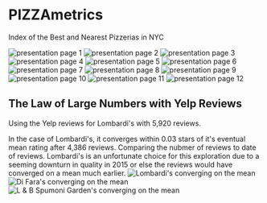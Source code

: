 # PIZZAmetrics
Index of the Best and Nearest Pizzerias in NYC

![presentation page 1](https://raw.githubusercontent.com/robblatt/PIZZAmetrics/master/images/presentation/presentation1.jpg)
![presentation page 2](https://raw.githubusercontent.com/robblatt/PIZZAmetrics/master/images/presentation/presentation2.jpg)
![presentation page 3](https://raw.githubusercontent.com/robblatt/PIZZAmetrics/master/images/presentation/presentation3.jpg)
![presentation page 4](https://raw.githubusercontent.com/robblatt/PIZZAmetrics/master/images/presentation/presentation4.jpg)
![presentation page 5](https://raw.githubusercontent.com/robblatt/PIZZAmetrics/master/images/presentation/presentation5.jpg)
![presentation page 6](https://raw.githubusercontent.com/robblatt/PIZZAmetrics/master/images/presentation/presentation6.jpg)
![presentation page 7](https://raw.githubusercontent.com/robblatt/PIZZAmetrics/master/images/presentation/presentation7.jpg)
![presentation page 8](https://raw.githubusercontent.com/robblatt/PIZZAmetrics/master/images/presentation/presentation8.jpg)
![presentation page 9](https://raw.githubusercontent.com/robblatt/PIZZAmetrics/master/images/presentation/presentation9.jpg)
![presentation page 10](https://raw.githubusercontent.com/robblatt/PIZZAmetrics/master/images/presentation/presentation10.jpg)
![presentation page 11](https://raw.githubusercontent.com/robblatt/PIZZAmetrics/master/images/presentation/presentation11.jpg)
![presentation page 12](https://raw.githubusercontent.com/robblatt/PIZZAmetrics/master/images/presentation/presentation12.jpg)

## The Law of Large Numbers with Yelp Reviews

Using the Yelp reviews for Lombardi's with 5,920 reviews.

In the case of Lombardi's, it converges within 0.03 stars of it's eventual mean rating after 4,386 reviews. Comparing the nubmer of reviews to date of reviews. Lombardi's is an unfortunate choice for this exploration due to a seeming downturn in quality in 2015 or else the reviews would have converged on a mean much earlier.
![Lombardi's converging on the mean](https://raw.githubusercontent.com/robblatt/PIZZAmetrics/master/images/lombardis.png)
![Di Fara's converging on the mean](https://raw.githubusercontent.com/robblatt/PIZZAmetrics/master/images/difaras.png)
![L & B Spumoni Garden's converging on the mean](https://raw.githubusercontent.com/robblatt/PIZZAmetrics/master/images/spumonis.png)
